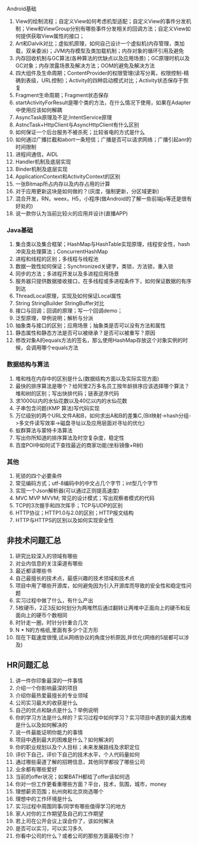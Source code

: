Android基础

1. View的绘制流程；自定义View如何考虑机型适配；自定义View的事件分发机制；View和ViewGroup分别有哪些事件分发相关的回调方法；自定义View如何提供获取View属性的接口；
2. Art和Dalvik对比；虚拟机原理，如何自己设计一个虚拟机(内存管理，类加载，双亲委派)；JVM内存模型及类加载机制；内存对象的循环引用及避免
3. 内存回收机制与GC算法(各种算法的优缺点以及应用场景)；GC原理时机以及GC对象；内存泄露场景及解决方法；OOM的避免及解决方法
4. 四大组件及生命周期；ContentProvider的权限管理(读写分离，权限控制-精确到表级，URL控制)；Activity的四种启动模式对比；Activity状态保存于恢复
5. Fragment生命周期；Fragment状态保存
6. startActivityForResult是哪个类的方法，在什么情况下使用，如果在Adapter中使用应该如何解耦
7. AsyncTask原理及不足;IntentService原理
8. AstncTask+HttpClient与AsyncHttpClient有什么区别
9. 如何保证一个后台服务不被杀死；比较省电的方式是什么
10. 如何通过广播拦截和abort一条短信；广播是否可以请求网络；广播引起anr的时间限制
11. 进程间通信，AIDL
12. Handler机制及底层实现
13. Binder机制及底层实现
14. ApplicationContext和ActivityContext的区别
15. 一张Bitmap所占内存以及内存占用的计算
16. 对于应用更新这块是如何做的？(灰度，强制更新，分区域更新)
17. 混合开发，RN，weex，H5，小程序(做Android的了解一些前端js等还是很有好处的)
18. 说一款你认为当前比较火的应用并设计(直播APP)

### Java基础

1. 集合类以及集合框架；HashMap与HashTable实现原理，线程安全性，hash冲突及处理算法；ConcurrentHashMap
2. 进程和线程的区别；多线程与线程池
3. 数据一致性如何保证；Synchronized关键字，类锁，方法锁，重入锁
4. 同步的方法；多进程开发以及多进程应用场景
5. 服务器只提供数据接收接口，在多线程或多进程条件下，如何保证数据的有序到达
6. ThreadLocal原理，实现及如何保证Local属性
7. String StringBuilder StringBuffer对比
8. 接口与回调；回调的原理；写一个回调demo；
9. 泛型原理，举例说明；解析与分派
10. 抽象类与接口的区别；应用场景；抽象类是否可以没有方法和属性
11. 静态属性和静态方法是否可以被继承？是否可以被重写？原因
12. 修改对象A的equals方法的签名，那么使用HashMap存放这个对象实例的时候，会调用哪个equals方法

### 数据结构与算法

1. 堆和栈在内存中的区别是什么(数据结构方面以及实际实现方面)
2. 最快的排序算法是哪个？给阿里2万多名员工按年龄排序应该选择哪个算法？堆和树的区别；写出快排代码；链表逆序代码
3. 求1000以内的水仙花数以及40亿以内的水仙花数
4. 子串包含问题(KMP 算法)写代码实现
5. 万亿级别的两个URL文件A和B，如何求出A和B的差集C,(Bit映射->hash分组->多文件读写效率->磁盘寻址以及应用层面对寻址的优化)
6. 蚁群算法与蒙特卡洛算法
7. 写出你所知道的排序算法及时空复杂度，稳定性
8. 百度POI中如何试下查找最近的商家功能(坐标镜像+R树)

### 其他

1. 死锁的四个必要条件
2. 常见编码方式；utf-8编码中的中文占几个字节；int型几个字节
3. 实现一个Json解析器(可以通过正则提高速度)
4. MVC MVP MVVM; 常见的设计模式；写出观察者模式的代码
5. TCP的3次握手和四次挥手；TCP与UDP的区别
6. HTTP协议；HTTP1.0与2.0的区别；HTTP报文结构
7. HTTP与HTTPS的区别以及如何实现安全性

## 非技术问题汇总

1. 研究比较深入的领域有哪些
2. 对业内信息的关注渠道有哪些
3. 最近都读哪些书
4. 自己最擅长的技术点，最感兴趣的技术领域和技术点
5. 项目中用了哪些开源库，如何避免因为引入开源库而导致的安全性和稳定性问题
6. 实习过程中做了什么，有什么产出
7. 5枚硬币，2正3反如何划分为两堆然后通过翻转让两堆中正面向上的硬币和反面向上的硬币个数相同
8. 时针走一圈，时针分针重合几次
9. N * N的方格纸,里面有多少个正方形
10. 现在下载速度很慢,试从网络协议的角度分析原因,并优化(网络的5层都可以涉及)

## HR问题汇总

1. 讲一件你印象最深的一件事情
2. 介绍一个你影响最深的项目
3. 介绍你最热爱最擅长的专业领域
4. 公司实习最大的收获是什么
5. 自己的优点和缺点是什么？举例说明
6. 你的学习方法是什么样的？实习过程中如何学习？实习项目中遇到的最大困难是什么以及如何解决的
7. 说一件最能证明你能力的事情
8. 项目中遇到最大的困难是什么？如何解决的
9. 你的职业规划以及个人目标；未来发展路线及求职定位
10. 评价下自己，评价下自己的技术水平，个人代码量如何
11. 通过哪些渠道了解的招聘信息，其他同学都投了哪些公司
12. 业余都有哪些爱好
13. 当前的offer状况；如果BATH都给了offer该如何选
14. 你对一份工作更看重哪些方面？平台，技术，氛围，城市，money
15. 理想薪资范围；杭州岗和北京岗选哪个
16. 理想中的工作环境是什么
17. 实习过程中周围同事/同学有哪些值得学习的地方
18. 家人对你的工作期望及自己的工作期望
19. 若上司在公开会议上误会你了，该如何解决
20. 是否可以实习，可以实习多久
21. 你看中公司的什么？或者公司的那些方面最吸引你？
